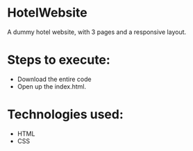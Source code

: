 # HotelWebsite
A dummy hotel website, with 3 pages and a responsive layout.<br />

# Steps to execute:

   * Download the entire code
   * Open up the index.html.

# Technologies used:

   * HTML
   * CSS 
